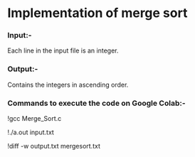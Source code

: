 <h1> Implementation of merge sort </h1>

<b> <h3> Input:- </h3> </b>
Each line in the input file is an integer.
  
<b> <h3> Output:- </h3> </b>

Contains the integers in ascending order.


<b> <h3> Commands to execute the code on Google Colab:- </h3> </b>

!gcc Merge_Sort.c

!./a.out input.txt

!diff -w output.txt mergesort.txt
